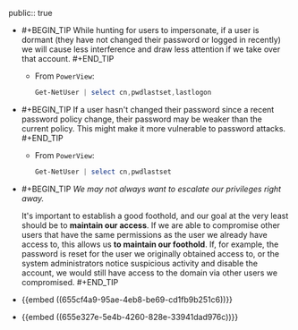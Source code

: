 public:: true

- #+BEGIN_TIP
  While hunting for users to impersonate, if a user is dormant (they have not changed their password or logged in recently) we will cause less interference and draw less attention if we take over that account.
  #+END_TIP
	- From `PowerView`:
	  ```powershell
	  Get-NetUser | select cn,pwdlastset,lastlogon
	  ```
- #+BEGIN_TIP
  If a user hasn't changed their password since a recent password policy change, their password may be weaker than the current policy. This might make it more vulnerable to password attacks.
  #+END_TIP
	- From `PowerView`:
	  ```powershell
	  Get-NetUser | select cn,pwdlastset
	  ```
- #+BEGIN_TIP
  *We may not always want to escalate our privileges right away.*
  
  It's important to establish a good foothold, and our goal at the very least should be to **maintain our access**. If we are able to compromise other users that have the same permissions as the user we already have access to, this allows us **to maintain our foothold**.
  If, for example, the password is reset for the user we originally obtained access to, or the system administrators notice suspicious activity and disable the account, we would still have access to the domain via other users we compromised.
  #+END_TIP
- {{embed ((655cf4a9-95ae-4eb8-be69-cd1fb9b251c6))}}
- {{embed ((655e327e-5e4b-4260-828e-33941dad976c))}}